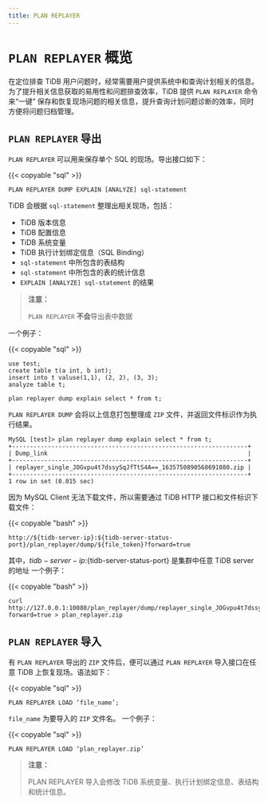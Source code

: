 ```yaml
---
title: PLAN REPLAYER
---
```

# `PLAN REPLAYER` 概览

在定位排查 TiDB 用户问题时，经常需要用户提供系统中和查询计划相关的信息。为了提升相关信息获取的易用性和问题排查效率，TiDB  提供 `PLAN REPLAYER` 命令来“一键” 保存和恢复现场问题的相关信息，提升查询计划问题诊断的效率，同时方便将问题归档管理。

## `PLAN REPLAYER` 导出

`PLAN REPLAYER` 可以用来保存单个 SQL 的现场。导出接口如下：

{{< copyable "sql" >}}
```
PLAN REPLAYER DUMP EXPLAIN [ANALYZE] sql-statement
```

TiDB 会根据 `sql-statement` 整理出相关现场，包括：
- TiDB 版本信息
- TiDB 配置信息
- TiDB 系统变量
- TiDB 执行计划绑定信息（SQL Binding）
- `sql-statement` 中所包含的表结构
- `sql-statement` 中所包含的表的统计信息
- `EXPLAIN [ANALYZE] sql-statement` 的结果

> **注意：**
>
> `PLAN REPLAYER` **不会**导出表中数据

一个例子：

{{< copyable "sql" >}}
```
use test;
create table t(a int, b int);
insert into t valuse(1,1), (2, 2), (3, 3);
analyze table t;

plan replayer dump explain select * from t;
```

`PLAN REPLAYER DUMP` 会将以上信息打包整理成 `ZIP` 文件，并返回文件标识作为执行结果。

```
MySQL [test]> plan replayer dump explain select * from t;
+------------------------------------------------------------------+
| Dump_link                                                        |
+------------------------------------------------------------------+
| replayer_single_JOGvpu4t7dssySqJfTtS4A==_1635750890568691080.zip |
+------------------------------------------------------------------+
1 row in set (0.015 sec)

```

因为 MySQL Client 无法下载文件，所以需要通过 TiDB HTTP 接口和文件标识下载文件：

{{< copyable "bash" >}}
```
http://${tidb-server-ip}:${tidb-server-status-port}/plan_replayer/dump/${file_token}?forward=true
```

其中，${tidb-server-ip}:${tidb-server-status-port} 是集群中任意 TiDB server 的地址
一个例子：

{{< copyable "bash" >}}
```
curl http://127.0.0.1:10080/plan_replayer/dump/replayer_single_JOGvpu4t7dssySqJfTtS4A==_1635750890568691080.zip?forward=true > plan_replayer.zip
```

## `PLAN REPLAYER` 导入

有 `PLAN REPLAYER` 导出的 `ZIP` 文件后，便可以通过 `PLAN REPLAYER` 导入接口在任意 TiDB 上恢复现场。语法如下：

{{< copyable "sql" >}}
```
PLAN REPLAYER LOAD ‘file_name’;
```

`file_name` 为要导入的 `ZIP` 文件名。
一个例子：

{{< copyable "sql" >}}
```
PLAN REPLAYER LOAD ‘plan_replayer.zip’
```

> **注意：**
>
> PLAN REPLAYER 导入会修改 TiDB 系统变量、执行计划绑定信息、表结构和统计信息。

